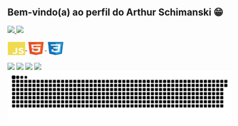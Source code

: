 ## Bem-vindo(a) ao perfil do Arthur Schimanski 😁

 <div>
   <a href="https://github.com/0ne4rthur">
   <img height="180em" src="https://github-readme-stats.vercel.app/api?username=0ne4rthur&show_icons=true&theme=github_dark&include_all_commits=true&count_private=true"/>
   <img height="180em" src="https://github-readme-stats.vercel.app/api/top-langs/?username=0ne4rthur&layout=compact&langs_count=6&theme=github_dark"/>

</div>
<div style="display: inline_block"><br>
  <img align="center" alt="Js" height="30" width="40" src="https://raw.githubusercontent.com/devicons/devicon/master/icons/javascript/javascript-plain.svg">
  <img align="center" alt="HTML" height="30" width="40" src="https://raw.githubusercontent.com/devicons/devicon/master/icons/html5/html5-original.svg">
  <img align="center" alt="CSS" height="30" width="40" src="https://raw.githubusercontent.com/devicons/devicon/master/icons/css3/css3-original.svg">
</div>
 
 <br>
 
<div> 
  <a href="https://instagram.com/0ne4rthur" target="_blank"><img src="https://img.shields.io/badge/-Instagram-%23E4405F?style=for-the-badge&logo=instagram&logoColor=white" target="_blank"></a>
 <a href="https://discord.gg/469518414822637569" target="_blank"><img src="https://img.shields.io/badge/Discord-7289DA?style=for-the-badge&logo=discord&logoColor=white" target="_blank"></a> 
  <a href = "mailto:arthurschimanski0@gmail.com"><img src="https://img.shields.io/badge/-Gmail-%23333?style=for-the-badge&logo=gmail&logoColor=white" target="_blank"></a>
  <a href="https://www.linkedin.com/in/arthur-schimanski-2328b8220" target="_blank"><img src="https://img.shields.io/badge/-LinkedIn-%230077B5?style=for-the-badge&logo=linkedin&logoColor=white" target="_blank"></a> 
 
  <picture align="center">
  <source media="(prefers-color-scheme: dark)" srcset="https://raw.githubusercontent.com/0ne4rthur/0ne4rthur/output/github-contribution-grid-snake-dark.svg">
  <source media="(prefers-color-scheme: light)" srcset="https://raw.githubusercontent.com/0ne4rthur/0ne4rthur/output/github-contribution-grid-snake-dark.svg">
  <img align="center" alt="github contribution grid snake animation" src="https://raw.githubusercontent.com/0ne4rthur/0ne4rthur/output/github-contribution-grid-snake.svg">
</picture>

</div>
